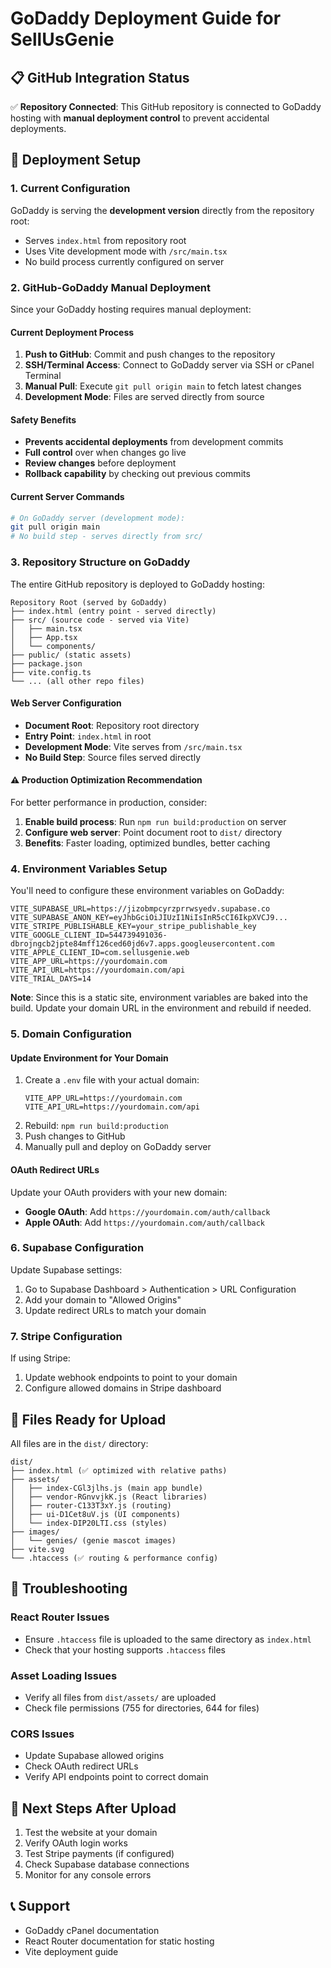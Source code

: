# GoDaddy Deployment Guide for SellUsGenie

## 📋 GitHub Integration Status
✅ **Repository Connected**: This GitHub repository is connected to GoDaddy hosting with **manual deployment control** to prevent accidental deployments.

## 🚀 Deployment Setup

### 1. Current Configuration
GoDaddy is serving the **development version** directly from the repository root:
- Serves `index.html` from repository root
- Uses Vite development mode with `/src/main.tsx`
- No build process currently configured on server

### 2. GitHub-GoDaddy Manual Deployment

Since your GoDaddy hosting requires manual deployment:

#### Current Deployment Process
1. **Push to GitHub**: Commit and push changes to the repository
2. **SSH/Terminal Access**: Connect to GoDaddy server via SSH or cPanel Terminal  
3. **Manual Pull**: Execute `git pull origin main` to fetch latest changes
4. **Development Mode**: Files are served directly from source

#### Safety Benefits
- **Prevents accidental deployments** from development commits
- **Full control** over when changes go live
- **Review changes** before deployment
- **Rollback capability** by checking out previous commits

#### Current Server Commands
```bash
# On GoDaddy server (development mode):
git pull origin main
# No build step - serves directly from src/
```

### 3. Repository Structure on GoDaddy

The entire GitHub repository is deployed to GoDaddy hosting:

```
Repository Root (served by GoDaddy)
├── index.html (entry point - served directly)
├── src/ (source code - served via Vite)
│   ├── main.tsx
│   ├── App.tsx
│   └── components/
├── public/ (static assets)
├── package.json
├── vite.config.ts
└── ... (all other repo files)
```

#### Web Server Configuration
- **Document Root**: Repository root directory
- **Entry Point**: `index.html` in root
- **Development Mode**: Vite serves from `/src/main.tsx`
- **No Build Step**: Source files served directly

#### ⚠️ Production Optimization Recommendation
For better performance in production, consider:
1. **Enable build process**: Run `npm run build:production` on server
2. **Configure web server**: Point document root to `dist/` directory
3. **Benefits**: Faster loading, optimized bundles, better caching

### 4. Environment Variables Setup

You'll need to configure these environment variables on GoDaddy:

```
VITE_SUPABASE_URL=https://jizobmpcyrzprrwsyedv.supabase.co
VITE_SUPABASE_ANON_KEY=eyJhbGciOiJIUzI1NiIsInR5cCI6IkpXVCJ9...
VITE_STRIPE_PUBLISHABLE_KEY=your_stripe_publishable_key
VITE_GOOGLE_CLIENT_ID=544739491036-dbrojngcb2jpte84mff126ced60jd6v7.apps.googleusercontent.com
VITE_APPLE_CLIENT_ID=com.sellusgenie.web
VITE_APP_URL=https://yourdomain.com
VITE_API_URL=https://yourdomain.com/api
VITE_TRIAL_DAYS=14
```

**Note**: Since this is a static site, environment variables are baked into the build. Update your domain URL in the environment and rebuild if needed.

### 5. Domain Configuration

#### Update Environment for Your Domain
1. Create a `.env` file with your actual domain:
   ```
   VITE_APP_URL=https://yourdomain.com
   VITE_API_URL=https://yourdomain.com/api
   ```
2. Rebuild: `npm run build:production` 
3. Push changes to GitHub
4. Manually pull and deploy on GoDaddy server

#### OAuth Redirect URLs
Update your OAuth providers with your new domain:
- **Google OAuth**: Add `https://yourdomain.com/auth/callback`
- **Apple OAuth**: Add `https://yourdomain.com/auth/callback`

### 6. Supabase Configuration

Update Supabase settings:
1. Go to Supabase Dashboard > Authentication > URL Configuration
2. Add your domain to "Allowed Origins"
3. Update redirect URLs to match your domain

### 7. Stripe Configuration

If using Stripe:
1. Update webhook endpoints to point to your domain
2. Configure allowed domains in Stripe dashboard

## 📁 Files Ready for Upload

All files are in the `dist/` directory:
```
dist/
├── index.html (✅ optimized with relative paths)
├── assets/
│   ├── index-CGl3jlhs.js (main app bundle)
│   ├── vendor-RGnvvjkK.js (React libraries)
│   ├── router-C133T3xY.js (routing)
│   ├── ui-D1Cet8uV.js (UI components)
│   └── index-DIP20LTI.css (styles)
├── images/
│   └── genies/ (genie mascot images)
├── vite.svg
└── .htaccess (✅ routing & performance config)
```

## 🔧 Troubleshooting

### React Router Issues
- Ensure `.htaccess` file is uploaded to the same directory as `index.html`
- Check that your hosting supports `.htaccess` files

### Asset Loading Issues
- Verify all files from `dist/assets/` are uploaded
- Check file permissions (755 for directories, 644 for files)

### CORS Issues
- Update Supabase allowed origins
- Check OAuth redirect URLs
- Verify API endpoints point to correct domain

## 🎯 Next Steps After Upload

1. Test the website at your domain
2. Verify OAuth login works
3. Test Stripe payments (if configured)
4. Check Supabase database connections
5. Monitor for any console errors

## 📞 Support

- GoDaddy cPanel documentation
- React Router documentation for static hosting
- Vite deployment guide